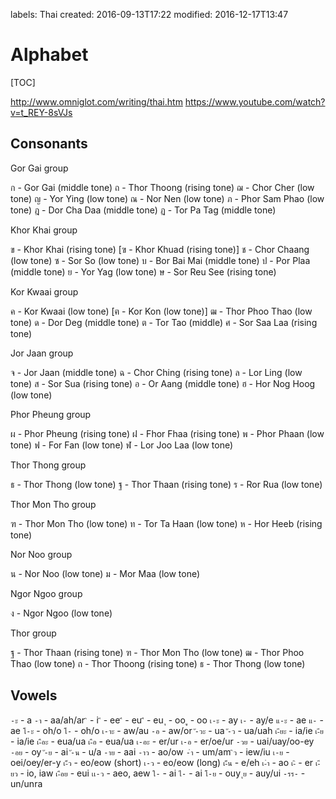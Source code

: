 labels: Thai
created: 2016-09-13T17:22
modified: 2016-12-17T13:47

# Alphabet

[TOC]

http://www.omniglot.com/writing/thai.htm
https://www.youtube.com/watch?v=t_REY-8sVJs

## Consonants

Gor Gai group

ก - Gor Gai (middle tone)
ถ - Thor Thoong (rising tone)
ฌ - Chor Cher (low tone)
ญ - Yor Ying (low tone)
ณ - Nor Nen (low tone)
ภ - Phor Sam Phao (low tone)
ฎ - Dor Cha Daa (middle tone)
ฏ - Tor Pa Tag (middle tone)

Khor Khai group

ข - Khor Khai (rising tone)
[ฃ - Khor Khuad (rising tone)]
ช - Chor Chaang (low tone)
ซ - Sor So (low tone)
บ - Bor Bai Mai (middle tone)
ป - Por Plaa (middle tone)
ย - Yor Yag (low tone)
ษ - Sor Reu See (rising tone)

Kor Kwaai group

ค - Kor Kwaai (low tone)
[ฅ - Kor Kon (low tone)]
ฒ - Thor Phoo Thao (low tone)
ด - Dor Deg (middle tone)
ต - Tor Tao (middle)
ศ - Sor Saa Laa (rising tone)

Jor Jaan group

จ - Jor Jaan (middle tone)
ฉ - Chor Ching (rising tone)
ล - Lor Ling (low tone)
ส - Sor Sua (rising tone)
อ - Or Aang (middle tone)
ฮ - Hor Nog Hoog (low tone)

Phor Pheung group

ผ - Phor Pheung (rising tone)
ฝ - Fhor Fhaa (rising tone)
พ - Phor Phaan (low tone)
ฟ - For Fan (low tone)
ฬ - Lor Joo Laa (low tone)

Thor Thong group

ธ - Thor Thong (low tone)
ฐ - Thor Thaan (rising tone)
ร - Ror Rua (low tone)

Thor Mon Tho group

ฑ - Thor Mon Tho (low tone)
ท - Tor Ta Haan (low tone)
ห - Hor Heeb (rising tone)

Nor Noo group

น - Nor Noo (low tone)
ม - Mor Maa (low tone)

Ngor Ngoo group

ง - Ngor Ngoo (low tone)

Thor group

ฐ - Thor Thaan (rising tone)
ฑ - Thor Mon Tho (low tone)
ฒ - Thor Phoo Thao (low tone)
ถ - Thor Thoong (rising tone)
ธ - Thor Thong (low tone)

## Vowels

`-ะ` - a
`-า` - aa/ah/ar
`ิ` - i
`ี` - ee
`ึ` - eu
`ื` - eu
`ุ` - oo
`ู` - oo
`เ-ะ` - ay
`เ-` - ay/e
`แ-ะ` - ae
`แ-` - ae
`โ-ะ` - oh/o
`โ-` - oh/o
`เ-าะ` - aw/au
`-อ` - aw/or
`ั-วะ` - ua
`ั-ว` - ua/uah
`เ-ียะ` - ia/ie
`เ-ีย` - ia/ie
`เ-ือะ` - eua/ua
`เ-ือ` - eua/ua
`เ-อะ` - er/ur
`เ-อ` - er/oe/ur
`-วย` - uai/uay/oo-ey
`-อย` - oy
`ั-ย` - ai
`ั-น` - u/a
`-าย` - aai
`-าว` - ao/ow
`-ำ` - um/am
`ิว` - iew/iu
`เ-ย` - oei/oey/er-y
`เ-็ว` - eo/eow (short)
`เ-ว` - eo/eow (long)
`เ-็น` - e/eh
`เ-ำ` - ao
`เ-ิ` - er
`เ-ียว` - io, iaw
`เ-ือย` - eui
`เเ-ว` - aeo, aew
`ใ-` - ai
`ไ-` - ai
`โ-ย` - ouy
`ุย` - auy/ui
`-รร-` - un/unra
